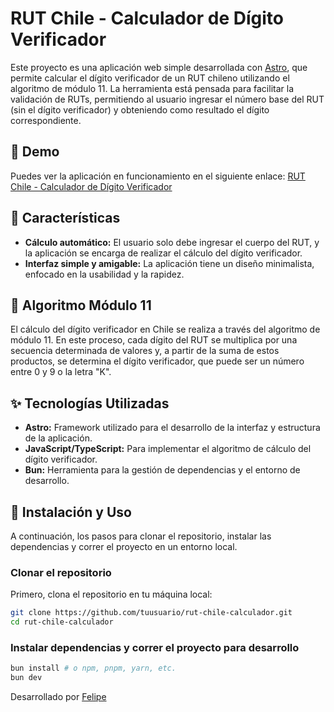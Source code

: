 # RUT Chile - Calculador de Dígito Verificador

Este proyecto es una aplicación web simple desarrollada con [Astro](https://astro.build/), que permite calcular el dígito verificador de un RUT chileno utilizando el algoritmo de módulo 11. La herramienta está pensada para facilitar la validación de RUTs, permitiendo al usuario ingresar el número base del RUT (sin el dígito verificador) y obteniendo como resultado el dígito correspondiente.

## 📄 Demo
Puedes ver la aplicación en funcionamiento en el siguiente enlace: [RUT Chile - Calculador de Dígito Verificador](https://rut-chileno.uncodigo.com/)

## 🚀 Características

- **Cálculo automático:** El usuario solo debe ingresar el cuerpo del RUT, y la aplicación se encarga de realizar el cálculo del dígito verificador.
- **Interfaz simple y amigable:** La aplicación tiene un diseño minimalista, enfocado en la usabilidad y la rapidez.

## 🧩 Algoritmo Módulo 11

El cálculo del dígito verificador en Chile se realiza a través del algoritmo de módulo 11. En este proceso, cada dígito del RUT se multiplica por una secuencia determinada de valores y, a partir de la suma de estos productos, se determina el dígito verificador, que puede ser un número entre 0 y 9 o la letra "K".

## ✨ Tecnologías Utilizadas

- **Astro:** Framework utilizado para el desarrollo de la interfaz y estructura de la aplicación.
- **JavaScript/TypeScript:** Para implementar el algoritmo de cálculo del dígito verificador.
- **Bun:** Herramienta para la gestión de dependencias y el entorno de desarrollo.

## 📂 Instalación y Uso

A continuación, los pasos para clonar el repositorio, instalar las dependencias y correr el proyecto en un entorno local.

### Clonar el repositorio

Primero, clona el repositorio en tu máquina local:

```bash
git clone https://github.com/tuusuario/rut-chile-calculador.git
cd rut-chile-calculador
```

### Instalar dependencias y correr el proyecto para desarrollo
```bash
bun install # o npm, pnpm, yarn, etc.
bun dev
```

Desarrollado por [Felipe](https://uncodigo.com/)